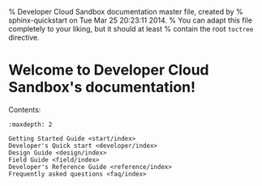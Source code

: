 % Developer Cloud Sandbox documentation master file, created by
% sphinx-quickstart on Tue Mar 25 20:23:11 2014.
% You can adapt this file completely to your liking, but it should at least
% contain the root `toctree` directive.

# Welcome to Developer Cloud Sandbox's documentation!

Contents:

```{toctree}
:maxdepth: 2

Getting Started Guide <start/index>
Developer's Quick start <developer/index>
Design Guide <design/index>
Field Guide <field/index>
Developer's Reference Guide <reference/index>
Frequently asked questions <faq/index>
```
